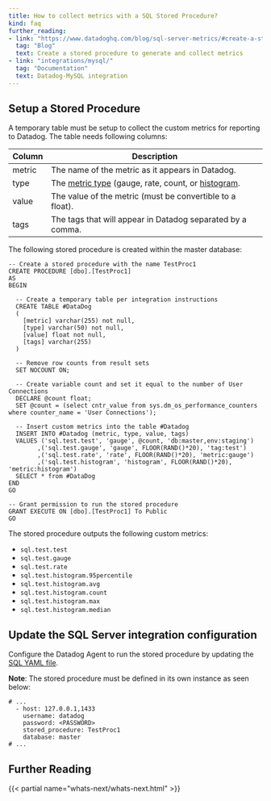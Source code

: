 ```yaml
---
title: How to collect metrics with a SQL Stored Procedure?
kind: faq
further_reading:
- link: "https://www.datadoghq.com/blog/sql-server-metrics/#create-a-stored-procedure-to-generate-and-collect-metrics"
  tag: "Blog"
  text: Create a stored procedure to generate and collect metrics
- link: "integrations/mysql/"
  tag: "Documentation"
  text: Datadog-MySQL integration
---
```


## Setup a Stored Procedure

A temporary table must be setup to collect the custom metrics for reporting to Datadog. The table needs following columns:

| Column | Description                                                                                                                 |
| -----  | ----                                                                                                                        |
| metric | The name of the metric as it appears in Datadog.                                                                            |
| type   | The [metric type][1] (gauge, rate, count, or [histogram][2]. |
| value  | The value of the metric (must be convertible to a float).                                                                   |
| tags   | The tags that will appear in Datadog separated by a comma.                                                                  |

The following stored procedure is created within the master database:

```
-- Create a stored procedure with the name TestProc1
CREATE PROCEDURE [dbo].[TestProc1]
AS
BEGIN

  -- Create a temporary table per integration instructions
  CREATE TABLE #DataDog
  (
    [metric] varchar(255) not null,
    [type] varchar(50) not null,
    [value] float not null,
    [tags] varchar(255)
  )

  -- Remove row counts from result sets
  SET NOCOUNT ON;

  -- Create variable count and set it equal to the number of User Connections
  DECLARE @count float;
  SET @count = (select cntr_value from sys.dm_os_performance_counters where counter_name = 'User Connections');

  -- Insert custom metrics into the table #Datadog
  INSERT INTO #Datadog (metric, type, value, tags)
  VALUES ('sql.test.test', 'gauge', @count, 'db:master,env:staging')
        ,('sql.test.gauge', 'gauge', FLOOR(RAND()*20), 'tag:test')
        ,('sql.test.rate', 'rate', FLOOR(RAND()*20), 'metric:gauge')
        ,('sql.test.histogram', 'histogram', FLOOR(RAND()*20), 'metric:histogram')
  SELECT * from #DataDog
END
GO

-- Grant permission to run the stored procedure
GRANT EXECUTE ON [dbo].[TestProc1] To Public
GO
```

The stored procedure outputs the following custom metrics:

- `sql.test.test`
- `sql.test.gauge`
- `sql.test.rate`
- `sql.test.histogram.95percentile`
- `sql.test.histogram.avg`
- `sql.test.histogram.count`
- `sql.test.histogram.max`
- `sql.test.histogram.median`

## Update the SQL Server integration configuration

Configure the Datadog Agent to run the stored procedure by updating the [SQL YAML file][3].

**Note**: The stored procedure must be defined in its own instance as seen below:

```
# ...
  - host: 127.0.0.1,1433
    username: datadog
    password: <PASSWORD>
    stored_procedure: TestProc1
    database: master
# ...
```

## Further Reading

{{< partial name="whats-next/whats-next.html" >}}

[1]: /developers/metrics/#metric-types
[2]: /developers/metrics/histograms/
[3]: https://github.com/DataDog/integrations-core/blob/master/sqlserver/datadog_checks/sqlserver/data/conf.yaml.example